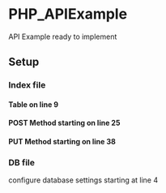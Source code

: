 # PHP_APIExample
API Example ready to implement

## Setup

### Index file

#### Table on line 9

#### POST Method starting on line 25

#### PUT Method starting on line 38


### DB file

configure database settings starting at line 4
